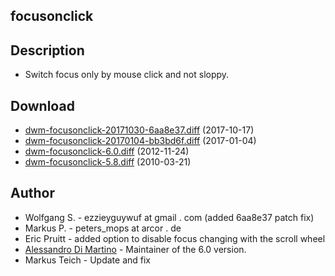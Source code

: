 focusonclick
------------

Description
-----------
* Switch focus only by mouse click and not sloppy.

Download
--------
* [dwm-focusonclick-20171030-6aa8e37.diff](dwm-focusonclick-20171030-6aa8e37.diff) (2017-10-17)
* [dwm-focusonclick-20170104-bb3bd6f.diff](dwm-focusonclick-20170104-bb3bd6f.diff) (2017-01-04)
* [dwm-focusonclick-6.0.diff](dwm-focusonclick-6.0.diff) (2012-11-24)
* [dwm-focusonclick-5.8.diff](dwm-focusonclick-5.8.diff) (2010-03-21)

Author
------
* Wolfgang S. - ezzieyguywuf at gmail . com (added 6aa8e37 patch fix)
* Markus P. - peters\_mops at arcor . de
* Eric Pruitt - added option to disable focus changing with the scroll wheel
* [Alessandro Di Martino](http://alessandrodimartino.com/) - Maintainer of the 6.0 version.
* Markus Teich - Update and fix
